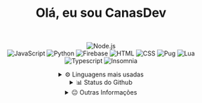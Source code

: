 
<div align=center>

# Olá, eu sou CanasDev

  
<br>

![Node.js](https://img.shields.io/badge/-Node.js-000000.svg?&style=for-the-badge&logo=node.js)  
![JavaScript](https://img.shields.io/badge/-JavaScript-000000?style=for-the-badge&logo=javascript)
![Python](https://img.shields.io/badge/-Python-000000?style=for-the-badge&logo=python)
![Firebase](https://img.shields.io/badge/Firebase-000000.svg?&style=for-the-badge&logo=firebase&logoColor=orange)
![HTML](https://img.shields.io/badge/-HTML-000000?style=for-the-badge&logo=HTML5)
![CSS](https://img.shields.io/badge/-CSS-000000?style=for-the-badge&logo=CSS3&logoColor=3799d6)
![Pug](https://img.shields.io/badge/-Pug-000000?style=for-the-badge&logo=pug&logoColor=f74b00)
![Lua](https://img.shields.io/badge/-Lua-000000.svg?&style=for-the-badge&logo=lua&logoColor=blue)
![Typescript](https://img.shields.io/badge/-Typescript-000000.svg?&style=for-the-badge&logo=typescript&logoColor=blue)
![Insomnia](https://img.shields.io/badge/-Insomnia-000000.svg?&style=for-the-badge&logo=Insomnia&logoColor=blue)

<details>
  <br>
  <summary>⚙️ Linguagens mais usadas </summary>

   <img src="https://github-readme-stats.vercel.app/api/top-langs/?username=CanasDev&custom_title=Linguagens+mais+usadas&langs_count=10&theme=merko" />

</details> 
<details>
  <summary>📊 Status do Github </summary>

  <img align="left" alt="Status do Github" src="https://github-readme-stats.vercel.app/api?username=CanasDev&count_private=true"/>
</details> 

  <details>
  <summary>😐 Outras Informações</summary>
  
![Metrics](https://metrics.lecoq.io/CanasDev?template=classic&isocalendar=1&introduction=1&people=1&gists=1&languages=1&stars=1&isocalendar.duration=half-year&languages.limit=8&languages.sections=most-used&languages.colors=github&languages.threshold=0%25&languages.indepth=false&languages.analysis.timeout=15&languages.categories=markup%2C%20programming&languages.recent.categories=markup%2C%20programming&languages.recent.load=300&languages.recent.days=14&introduction.title=true&stars.limit=4&people.limit=24&people.size=28&people.types=followers%2C%20following&people.identicons=false&people.shuffle=false&config.timezone=America%2FSao_Paulo&config.twemoji=true)

</details>
